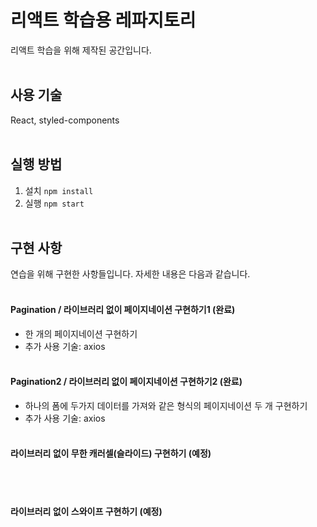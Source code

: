# 리액트 학습용 레파지토리

리액트 학습을 위해 제작된 공간입니다.
<br /><br />

## 사용 기술
React, styled-components
<br /><br />

## 실행 방법
1. 설치 `npm install`
2. 실행 `npm start`
<br /><br />

## 구현 사항
연습을 위해 구현한 사항들입니다. 자세한 내용은 다음과 같습니다.
<br /><br />

#### Pagination / 라이브러리 없이 페이지네이션 구현하기1 (완료)
- 한 개의 페이지네이션 구현하기
- 추가 사용 기술: axios
<br /><br />

#### Pagination2 / 라이브러리 없이 페이지네이션 구현하기2 (완료)
- 하나의 폼에 두가지 데이터를 가져와 같은 형식의 페이지네이션 두 개 구현하기
- 추가 사용 기술: axios
<br /><br />

#### 라이브러리 없이 무한 캐러셀(슬라이드) 구현하기 (예정)
<br /><br />

#### 라이브러리 없이 스와이프 구현하기 (예정)
<br /><br />
